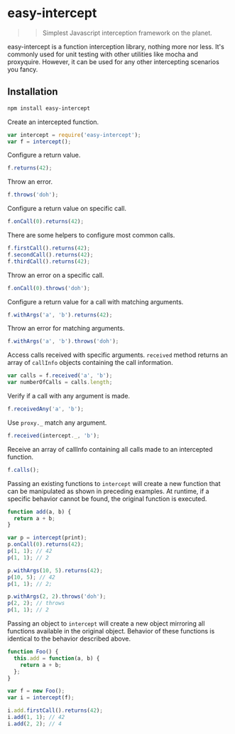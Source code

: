 # easy-intercept
>> Simplest Javascript interception framework on the planet.

easy-intercept is a function interception library, nothing more nor less. It's commonly used for unit testing with other utilities like mocha and proxyquire. However, it can be used for any other intercepting scenarios you fancy.

## Installation
```sh
npm install easy-intercept
```

Create an intercepted function.
```javascript
var intercept = require('easy-intercept');
var f = intercept();
```

Configure a return value.
```javascript
f.returns(42);
```

Throw an error.
```javascript
f.throws('doh');
```

Configure a return value on specific call.
```javascript
f.onCall(0).returns(42);
```

There are some helpers to configure most common calls.
```javascript
f.firstCall().returns(42);
f.secondCall().returns(42);
f.thirdCall().returns(42);
```

Throw an error on a specific call.
```javascript
f.onCall(0).throws('doh');
```

Configure a return value for a call with matching arguments.
```javascript
f.withArgs('a', 'b').returns(42);
```

Throw an error for matching arguments.
```javascript
f.withArgs('a', 'b').throws('doh');
```

Access calls received with specific arguments. ```received``` method returns an array of ```callInfo``` objects containing the call information.
```javascript
var calls = f.received('a', 'b');
var numberOfCalls = calls.length;
```

Verify if a call with any argument is made.
```javascript
f.receivedAny('a', 'b');
```

Use ```proxy._``` match any argument.
```javascript
f.received(intercept._, 'b');
```

Receive an array of callInfo containing all calls made to an
intercepted function.
```javascript
f.calls();
```

Passing an existing functions to ```intercept``` will create a new function
that can be manipulated as shown in preceding examples. At runtime, if a specific
behavior cannot be found, the original function is executed.

```javascript
function add(a, b) {
  return a + b;
}

var p = intercept(print);
p.onCall(0).returns(42);
p(1, 1); // 42
p(1, 1); // 2

p.withArgs(10, 5).returns(42);
p(10, 5); // 42
p(1, 1); // 2;

p.withArgs(2, 2).throws('doh');
p(2, 2); // throws
p(1, 1); // 2
```

Passing an object to ```intercept``` will create a new object mirroring all
functions available in the original object. Behavior of these functions is identical
to the behavior described above.

```Javascript
function Foo() {
  this.add = function(a, b) {
    return a + b;
  };
}

var f = new Foo();
var i = intercept(f);

i.add.firstCall().returns(42);
i.add(1, 1); // 42
i.add(2, 2); // 4
```
